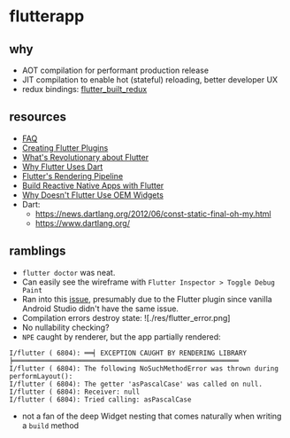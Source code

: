 # flutterapp

## why
- AOT compilation for performant production release
- JIT compilation to enable hot (stateful) reloading, better developer UX
- redux bindings: [flutter_built_redux](https://pub.dartlang.org/packages/flutter_built_redux)

## resources
- [FAQ](https://flutter.io/faq/)
- [Creating Flutter Plugins](https://flutter.io/developing-packages/#plugin)
- [What's Revolutionary about Flutter](https://hackernoon.com/whats-revolutionary-about-flutter-946915b09514#---0-25)
- [Why Flutter Uses Dart](https://hackernoon.com/why-flutter-uses-dart-dd635a054ebf)
- [Flutter's Rendering Pipeline](https://www.youtube.com/watch?v=UUfXWzp0-DU&feature=youtu.be)
- [Build Reactive Native Apps with Flutter](https://www.youtube.com/watch?v=RS36gBEp8OI)
- [Why Doesn't Flutter Use OEM Widgets](https://medium.com/flutter-io/why-flutter-doesnt-use-oem-widgets-94746e812510)
- Dart:
    - https://news.dartlang.org/2012/06/const-static-final-oh-my.html
    - https://www.dartlang.org/

## ramblings

- `flutter doctor` was neat.
- Can easily see the wireframe with `Flutter Inspector > Toggle Debug Paint`
- Ran into this [issue](https://github.com/flutter/flutter/issues/15055), presumably due to the Flutter plugin since vanilla Android Studio didn't have the same issue.
- Compilation errors destroy state:
![./res/flutter_error.png]
- No nullability checking?
- `NPE` caught by renderer, but the app partially rendered:
```
I/flutter ( 6804): ══╡ EXCEPTION CAUGHT BY RENDERING LIBRARY ╞═════════════════════════════════════════════════════════
I/flutter ( 6804): The following NoSuchMethodError was thrown during performLayout():
I/flutter ( 6804): The getter 'asPascalCase' was called on null.
I/flutter ( 6804): Receiver: null
I/flutter ( 6804): Tried calling: asPascalCase
```
- not a fan of the deep Widget nesting that comes naturally when writing a `build` method